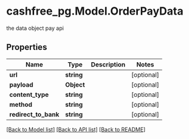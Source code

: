 # cashfree_pg.Model.OrderPayData
the data object pay api

## Properties

Name | Type | Description | Notes
------------ | ------------- | ------------- | -------------
**url** | **string** |  | [optional] 
**payload** | **Object** |  | [optional] 
**content_type** | **string** |  | [optional] 
**method** | **string** |  | [optional] 
**redirect_to_bank** | **string** |  | [optional] 

[[Back to Model list]](../README.md#documentation-for-models) [[Back to API list]](../README.md#documentation-for-api-endpoints) [[Back to README]](../README.md)

